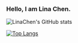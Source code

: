### Hello, I am Lina Chen.

![LinaChen's GitHub stats](https://github-readme-stats.vercel.app/api?username=LinaC404&count_private=true&show_icons=true&themegruvbox)

[![Top Langs](https://github-readme-stats.vercel.app/api/top-langs/?username=LinaC404)](https://github.com/LinaC404)



